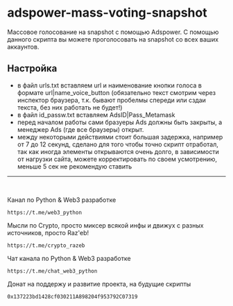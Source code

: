 # adspower-mass-voting-snapshot

Массовое голосование на snapshot c помощью Adspower. С помощью данного скрипта вы можете проголосовать на snapshot со всех ваших аккаунтов.

## Настройка
* в файл urls.txt вставляем url и наименование кнопки голоса в формате url|name_voice_button (обязательно текст смотрим через инспектор браузера, т.к. бывают пробелмы спереди или сздаи текста, без них работать не будет!)
* в файл id_passw.txt вставляем AdsID|Pass_Metamask
* перед началом работы сами бразуеры Ads должны быть закрыты, а менеджер Ads (где все браузеры) открыт.
* между некоторыми действиями стоит большая задержка, например от 7 до 12 секунд, сделано для того чтобы точно скрипт отработал, так как иногда элементы открываются очень долго, в зависимости от нагрузки сайта, можете корректировать по своем усмотрению, меньше 5 сек не рекомендую ставить

____
<br>

Канал по Python & Web3 разработке
```
https://t.me/web3_python
```
Мысли по Crypto, просто миксер всякой инфы и движух с разных источников, просто Raz'eb!
```
https://t.me/crypto_razeb
```
Чат канала по Python & Web3 разработке
```
https://t.me/chat_web3_python
```
Донат на поддержу и развитие проекта, на будущие скрипты
```
0x137223bd1428cf030211A898204f953792C07319
```
